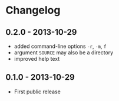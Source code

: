 # Changelog

## 0.2.0 - 2013-10-29
- added command-line options `-r`, `-m`, `f`
- argument `SOURCE` may also be a directory
- improved help text

## 0.1.0 - 2013-10-29
- First public release
